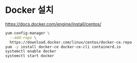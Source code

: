 # Docker 설치
<https://docs.docker.com/engine/install/centos/>

``` sh 
yum-config-manager \
  --add-repo \
  https://download.docker.com/linux/centos/docker-ce.repo
yum -y install docker-ce docker-ce-cli containerd.io
systemctl enable docker
systemctl start docker
```